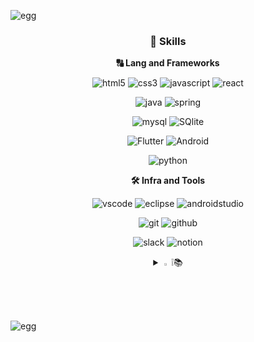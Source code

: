 
![egg](https://capsule-render.vercel.app/api?type=egg&height=200&text=👩🏻‍🦱%20💻&fontAlign=51&fontAlignY=40&color=gradient)

<div align="center">

### 🦾 Skills
**🔠 Lang and Frameworks**

![html5](https://img.shields.io/badge/html5-E34F26.svg?&style=for-the-badge&logo=html5&logoColor=white)
![css3](https://img.shields.io/badge/css3-1572B6.svg?&style=for-the-badge&logo=css3&logoColor=white)
![javascript](https://img.shields.io/badge/javascript-F7DF1E.svg?&style=for-the-badge&logo=javascript&logoColor=white)
![react](https://img.shields.io/badge/React-61DAFB.svg?&style=for-the-badge&logo=react&logoColor=black)

![java](https://img.shields.io/badge/java-ffffff.svg?&style=for-the-badge&logo=openjdk&logoColor=black)
![spring](https://img.shields.io/badge/spring-6DB33F.svg?&style=for-the-badge&logo=spring&logoColor=white)

![mysql](https://img.shields.io/badge/mysql-4479A1.svg?&style=for-the-badge&logo=mysql&logoColor=white)
![SQlite](https://img.shields.io/badge/sqlite-003B57.svg?&style=for-the-badge&logo=sqlite&logoColor=white)

![Flutter](https://img.shields.io/badge/Flutter-02569B.svg?&style=for-the-badge&logo=Flutter&logoColor=white)
![Android](https://img.shields.io/badge/android-34A853.svg?&style=for-the-badge&logo=android&logoColor=white)

![python](https://img.shields.io/badge/python-3776AB.svg?&style=for-the-badge&logo=python&logoColor=white)

**🛠️ Infra and Tools**

![vscode](https://img.shields.io/badge/vscode-007ACC.svg?&style=for-the-badge&logo=visualstudiocode&logoColor=white)
![eclipse](https://img.shields.io/badge/eclipse-2C2255.svg?&style=for-the-badge&logo=eclipseide&logoColor=white)
![androidstudio](https://img.shields.io/badge/androidstudio-3DDC84.svg?&style=for-the-badge&logo=androidstudio&logoColor=white)

![git](https://img.shields.io/badge/git-F05032.svg?&style=for-the-badge&logo=git&logoColor=white)
![github](https://img.shields.io/badge/github-181717.svg?&style=for-the-badge&logo=github&logoColor=white)

![slack](https://img.shields.io/badge/slack-4A154B.svg?&style=for-the-badge&logo=slack&logoColor=white)
![notion](https://img.shields.io/badge/notion-000000.svg?&style=for-the-badge&logo=notion&logoColor=white)


<details>
<summary>
  <img src="https://raw.githubusercontent.com/Tarikul-Islam-Anik/Animated-Fluent-Emojis/master/Emojis/Hand%20gestures/Eyes.png" alt="Eyes" width="2%" /> ❕📚 
</summary>
  ✅ SQLD <br>
  ✅ PCSQL <br>
  ✅ Python <br>
  ✅ Java <br>
  ✅ Project
</details>


</div>

![egg](https://capsule-render.vercel.app/api?type=egg&height=150&color=gradient&section=footer)
